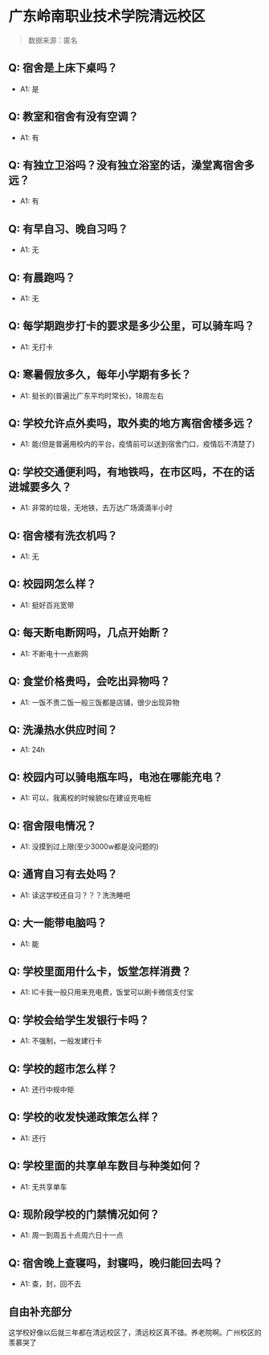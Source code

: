 # 广东岭南职业技术学院清远校区

> 数据来源：匿名

## Q: 宿舍是上床下桌吗？

- A1: 是

## Q: 教室和宿舍有没有空调？

- A1: 有

## Q: 有独立卫浴吗？没有独立浴室的话，澡堂离宿舍多远？

- A1: 有

## Q: 有早自习、晚自习吗？

- A1: 无

## Q: 有晨跑吗？

- A1: 无

## Q: 每学期跑步打卡的要求是多少公里，可以骑车吗？

- A1: 无打卡

## Q: 寒暑假放多久，每年小学期有多长？

- A1: 挺长的(普遍比广东平均时常长)，18周左右

## Q: 学校允许点外卖吗，取外卖的地方离宿舍楼多远？

- A1: 能(但是普遍用校内的平台，疫情前可以送到宿舍门口，疫情后不清楚了)

## Q: 学校交通便利吗，有地铁吗，在市区吗，不在的话进城要多久？

- A1: 非常的垃圾，无地铁，去万达广场滴滴半小时

## Q: 宿舍楼有洗衣机吗？

- A1: 无

## Q: 校园网怎么样？

- A1: 挺好百兆宽带

## Q: 每天断电断网吗，几点开始断？

- A1: 不断电十一点断网

## Q: 食堂价格贵吗，会吃出异物吗？

- A1: 一饭不贵二饭一般三饭都是店铺，很少出现异物

## Q: 洗澡热水供应时间？

- A1: 24h

## Q: 校园内可以骑电瓶车吗，电池在哪能充电？

- A1: 可以，我离校的时候貌似在建设充电桩

## Q: 宿舍限电情况？

- A1: 没摸到过上限(至少3000w都是没问题的)

## Q: 通宵自习有去处吗？

- A1: 读这学校还自习？？？洗洗睡吧

## Q: 大一能带电脑吗？

- A1: 能

## Q: 学校里面用什么卡，饭堂怎样消费？

- A1: IC卡我一般只用来充电费，饭堂可以刷卡微信支付宝

## Q: 学校会给学生发银行卡吗？

- A1: 不强制，一般发建行卡

## Q: 学校的超市怎么样？

- A1: 还行中规中矩

## Q: 学校的收发快递政策怎么样？

- A1: 还行

## Q: 学校里面的共享单车数目与种类如何？

- A1: 无共享单车

## Q: 现阶段学校的门禁情况如何？

- A1: 周一到周五十点周六日十一点

## Q: 宿舍晚上查寝吗，封寝吗，晚归能回去吗？

- A1: 查，封，回不去

## 自由补充部分

这学校好像以后就三年都在清远校区了，清远校区真不错。养老院啊。广州校区的羡慕哭了
